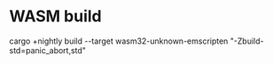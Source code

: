 
# WASM build

cargo +nightly build --target wasm32-unknown-emscripten "-Zbuild-std=panic_abort,std"